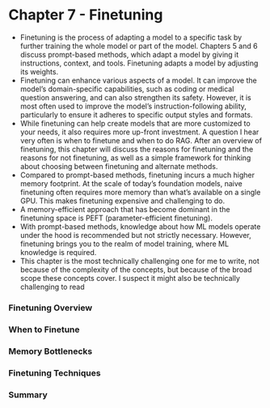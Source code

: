 # Chapter 7 - Finetuning

- Finetuning is the process of adapting a model to a specific task by further training the whole model or part of the model. Chapters 5 and 6 discuss prompt-based methods, which adapt a model by giving it instructions, context, and tools. Finetuning adapts a model by adjusting its weights.
- Finetuning can enhance various aspects of a model. It can improve the model’s domain-specific capabilities, such as coding or medical question answering, and can also strengthen its safety. However, it is most often used to improve the model’s instruction-following ability, particularly to ensure it adheres to specific output styles and formats.
- While finetuning can help create models that are more customized to your needs, it also requires more up-front investment. A question I hear very often is when to finetune and when to do RAG. After an overview of finetuning, this chapter will discuss the reasons for finetuning and the reasons for not finetuning, as well as a simple framework for thinking about choosing between finetuning and alternate methods.
- Compared to prompt-based methods, finetuning incurs a much higher memory footprint. At the scale of today’s foundation models, naive finetuning often requires more memory than what’s available on a single GPU. This makes finetuning expensive and challenging to do.
- A memory-efficient approach that has become dominant in the finetuning space is PEFT (parameter-efficient finetuning). 
- With prompt-based methods, knowledge about how ML models operate under the hood is recommended but not strictly necessary. However, finetuning brings you to the realm of model training, where ML knowledge is required.
- This chapter is the most technically challenging one for me to write, not because of the complexity of the concepts, but because of the broad scope these concepts cover. I suspect it might also be technically challenging to read

### Finetuning Overview

### When to Finetune

### Memory Bottlenecks

### Finetuning Techniques

### Summary